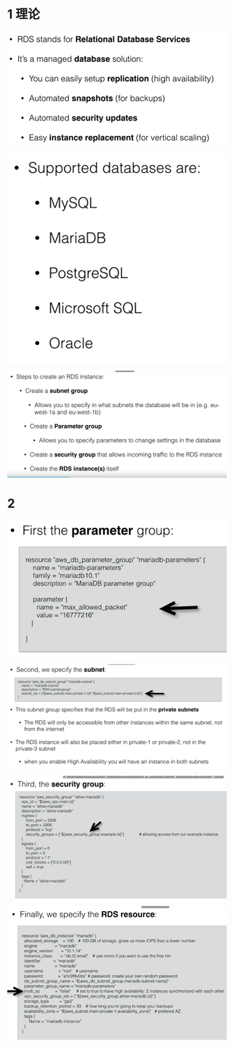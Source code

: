 
# 1 理论

![](image/Pasted%20image%2020231120223540.png)


![](image/Pasted%20image%2020231120223600.png)


![](image/Pasted%20image%2020231120223653.png)



# 2 

![](image/Pasted%20image%2020231120223730.png)


![](image/Pasted%20image%2020231120223844.png)



![](image/Pasted%20image%2020231120224001.png)


![](image/Pasted%20image%2020231120224840.png)






